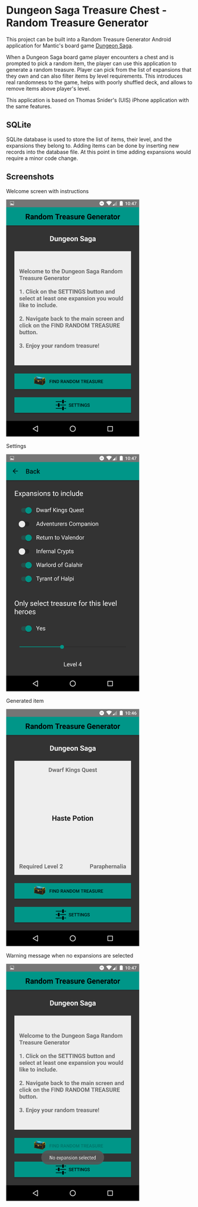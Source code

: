 # Dungeon Saga Treasure Chest - Random Treasure Generator

This project can be built into a Random Treasure Generator Android application for Mantic's board game [Dungeon Saga](http://www.manticgames.com/mantic-shop/dungeon-saga/product/dungeon-saga-the-dwarf-kings-quest.html).

When a Dungeon Saga board game player encounters a chest and is prompted to pick a random item, the player can use this application to generate a random treasure.  Player can pick from the list of expansions that they own and can also filter items by level requirements.  This introduces real randomness to the game, helps with poorly shuffled deck, and allows to remove items above player's level.

This application is based on Thomas Snider's (UIS) iPhone application with the same features.

## SQLite

SQLite database is used to store the list of items, their level, and the expansions they belong to.  Adding items can be done by inserting new records into the database file.  At this point in time adding expansions would require a minor code change.

## Screenshots

Welcome screen with instructions

<img src="Screenshot_1.png" width="360px" />

Settings

<img src="Screenshot_2.png" width="360px" />

Generated item

<img src="Screenshot_3.png" width="360px" />

Warning message when no expansions are selected

<img src="Screenshot_4.png" width="360px" />

